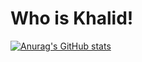 # Who is Khalid! 

[![Anurag's GitHub stats](https://github-readme-stats.vercel.app/api?username=KalidOp)](https://github.com/anuraghazra/github-readme-stats)
